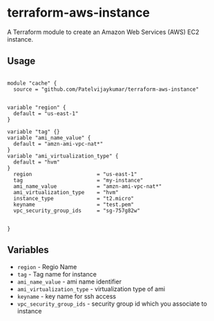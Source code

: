 # terraform-aws-instance

A Terraform module to create an Amazon Web Services (AWS) EC2 instance.

## Usage
```hcl

module "cache" {
  source = "github.com/Patelvijaykumar/terraform-aws-instance"


variable "region" {
  default = "us-east-1"
}

variable "tag" {}
variable "ami_name_value" {
  default = "amzn-ami-vpc-nat*"
}
variable "ami_virtualization_type" {
  default = "hvm"
}
  region                     = "us-east-1"
  tag                        = "my-instance"
  ami_name_value             = "amzn-ami-vpc-nat*"
  ami_virtualization_type    = "hvm"
  instance_type              = "t2.micro"
  keyname                    = "test.pem"
  vpc_security_group_ids     = "sg-757g82w"


}
```

## Variables

- `region` - Regio Name
- `tag` - Tag name for instance
- `ami_name_value` - ami name identifier
- `ami_virtualization_type` - virtualization type of ami
- `keyname` - key name for ssh access
- `vpc_security_group_ids` - security group id which you associate to instance


